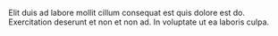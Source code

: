 Elit duis ad labore mollit cillum consequat est quis dolore est do. Exercitation deserunt et non et non ad. In voluptate ut ea laboris culpa.
